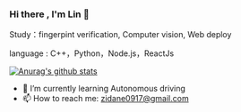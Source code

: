 ### Hi there , I'm Lin 👋

Study：fingerpint verification, Computer vision, Web deploy

language : C++，Python，Node.js，ReactJs

[![Anurag's github stats](https://github-readme-stats.vercel.app/api?username=zidane0000&theme=tokyonight)](https://github.com/zidane0000/github-readme-stats)
<!-- &show_icons=true&title_color=fff&icon_color=79ff97&text_color=9f9f9f&bg_color=151515 -->

- 🌱 I’m currently learning Autonomous driving
- 📫 How to reach me: zidane0917@gmail.com

<!--
**zidane0000/zidane0000** is a ✨ _special_ ✨ repository because its `README.md` (this file) appears on your GitHub profile.

Here are some ideas to get you started:

- 🔭 I’m currently working on NTUT ...
- 🌱 I’m currently learning ...
- 👯 I’m looking to collaborate on ...
- 🤔 I’m looking for help with ...
- 💬 Ask me about ...
- 📫 How to reach me: zidane0917@gmail.com...
- 😄 Pronouns: ...
- ⚡ Fun fact: ...
-->
